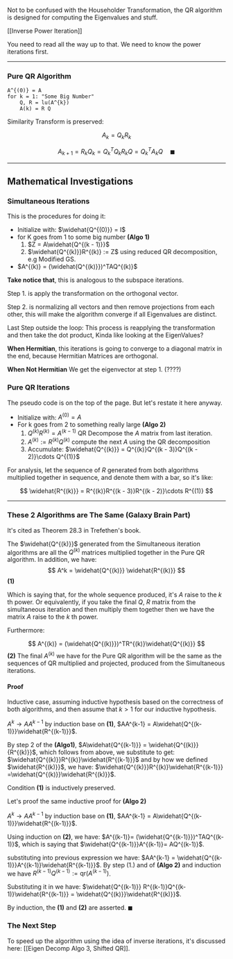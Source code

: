 Not to be confused with the Householder Transformation, the QR algorithm is designed for computing the Eigenvalues and stuff. 

[[Inverse Power Iteration]]

You need to read all the way up to that. We need to know the power iterations first. 

---

### Pure QR Algorithm 

```
A^{(0)} = A 
for k = 1: "Some Big Number"
	Q, R = lu(A^{k})
	A(k) = R Q
```

Similarity Transform is preserved: 

$$
A_k = Q_kR_k
$$

$$
A_{k + 1} = R_kQ_k = Q_k^TQ_kR_kQ = Q^T_kA_kQ \quad\blacksquare
$$



---
## Mathematical Investigations

### Simultaneous Iterations

This is the procedures for doing it: 

* Initialize with: $\widehat{Q^{(0)}} = I$
* for K goes from 1 to some big number **(Algo 1)**
	1.  $Z = A\widehat{Q^{(k - 1)}}$
	2. $\widehat{Q^{(k)}}R^{(k)} := Z$ 
	using reduced QR decomposition, e.g Modified GS.
* $A^{(k)} = (\widehat{Q^{(k)}})^TAQ^{(k)}$

**Take notice that**, this is analogous to the subspace iterations. 

Step 1. is apply the transformation on the orthogonal vector. 

Step 2. is normalizing all vectors and then remove projections from each other, 
this will make the algorithm converge if all Eigenvalues are distinct. 

Last Step outside the loop:  This process is reapplying the transformation and then take the dot product, Kinda like looking at the EigenValues? 

**When Hermitian**, this iterations is going to converge to a diagonal matrix in the end, because Hermitian Matrices are orthogonal. 

**When Not Hermitian** We get the eigenvector at step 1. (????)


### Pure QR Iterations

The pseudo code is on the top of the page. But let's restate it here anyway. 

* Initialize with: $A^{(0)} = A$
* For k goes from 2 to something really large **(Algo 2)**
	1. $Q^{(k)}R^{(k)} = A^{(k-1)}$ 
	QR Decompose the $A$ matrix from last iteration. 
	2. $A^{(k)}:=R^{(k)}Q^{(k)}$ 
	compute the next $A$ using the QR decomposition
	3. Accumulate: $\widehat{Q^{(k)}} = Q^{(k)}Q^{(k - 3)}Q^{(k - 2)}\cdots Q^{(1)}$
	
For analysis, let the sequence of $R$ generated from both algorithms multiplied together in sequence, and denote them with a bar, so it's like: 

$$
\widehat{R^{(k)}} = R^{(k)}R^{(k - 3)}R^{(k - 2)}\cdots R^{(1)}
$$

---
### These 2 Algorithms are The Same (Galaxy Brain Part)
It's cited as Theorem 28.3 in Trefethen's book. 

The $\widehat{Q^{(k)}}$ generated from the Simultaneous iteration algorithms are all the $Q^{(k)}$ matrices multiplied together in the Pure QR algorithm. In addition, we have: 
$$
A^k = \widehat{Q^{(k)}} \widehat{R^{(k)}} 
$$
**(1)**

Which is saying that, for the whole sequence produced, it's $A$ raise to the $k$ th power.  Or equivalently, if you take the final $Q$, $R$ matrix from the simultaneous iteration and then multiply them together then we have the matrix $A$ raise to the $k$ th power. 

Furthermore: 

$$
A^{(k)} = (\widehat{Q^{(k)}})^TR^{(k)}\widehat{Q^{(k)}}
$$
**(2)**
The final $A^{(k)}$ we have for the Pure QR algorithm will be the same as the sequences of QR multiplied and projected, produced from the Simultaneous iterations. 

#### Proof

Inductive case, assuming inductive hypothesis based on the correctness of both algorithms, and then assume that $k>1$ for our inductive hypothesis. 

$A^k \rightarrow AA^{k - 1}$ by induction base on **(1)**, $AA^{k-1} = A\widehat{Q^{(k-1)}}\widehat{R^{(k-1)}}$. 


By step 2 of the **(Algo1)**, $A\widehat{Q^{(k-1)}} = \widehat{Q^{(k)}}{R^{(k)}}$, which follows from above, we substitute to get: $\widehat{Q^{(k)}}R^{(k)}\widehat{R^{(k-1)}}$ and by how we defined $\widehat{R^{(k)}}$, we have: $\widehat{Q^{(k)}}R^{(k)}\widehat{R^{(k-1)}} =\widehat{Q^{(k)}}\widehat{R^{(k)}}$. 

Condition **(1)** is inductively preserved. 

Let's proof the same inductive proof for **(Algo 2)** 

$A^k \rightarrow AA^{k - 1}$ by induction base on **(1)**, $AA^{k-1} = A\widehat{Q^{(k-1)}}\widehat{R^{(k-1)}}$. 

Using induction on **(2)**, we have: $A^{(k-1)}= (\widehat{Q^{(k-1)}})^TAQ^{(k-1)}$, which is saying that $\widehat{Q^{(k-1)}}A^{(k-1)}= AQ^{(k-1)}$. 

substituting into previous expression we have: $AA^{k-1} = \widehat{Q^{(k-1)}}A^{(k-1)}\widehat{R^{(k-1)}}$. By step (1.) and  of **(Algo 2)** and induction we have $R^{(k-1)}Q^{(k-1)} := \text{qr}(A^{(k-1)})$. 

Substituting it in we have: $\widehat{Q^{(k-1)}} R^{(k-1)}Q^{(k-1)}\widehat{R^{(k-1)}} = \widehat{Q^{(k)}}\widehat{R^{(k)}}$. 

By induction, the **(1)** and **(2)** are asserted. $\blacksquare$

### The Next Step

To speed up the algorithm using the idea of inverse iterations, it's discussed here: [[Eigen Decomp Algo 3, Shifted QR]]. 